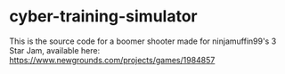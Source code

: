 # cyber-training-simulator

This is the source code for a boomer shooter made for ninjamuffin99's 3 Star Jam, available here: https://www.newgrounds.com/projects/games/1984857
